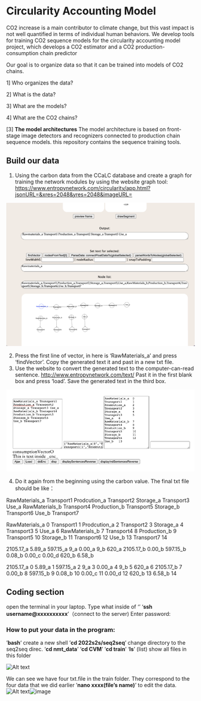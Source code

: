 # **Circularity Accounting Model**

CO2 increase is a main contributor to climate change, but this vast impact is not well quantified in terms of individual human behaviors. 
We develop tools for training CO2 sequence models for the circularity accounting model project, which develops a CO2 estimator and a CO2 production-consumption chain predictor

Our goal is to organize data so that it can be trained into models of CO2 chains.

1] Who organizes the data?

2] What is the data?

3] What are the models?

4] What are the CO2 chains?


[3] **The model architectures**
The model architecture is based on front-stage image detectors and recognizers connected to production chain sequence models. this repository contains the sequence training tools.

## Build our data

1. Using the carbon data from the CCaLC database and create a graph for training the network modules by using the website graph tool: https://www.entropynetwork.com/circularity/app.html?jsonURL=&xres=2048&yres=2048&imageURL=

<img src="https://github.com/co2pi/circularity/blob/main/photo/Screen%20Shot%202022-09-11%20at%2014.04.19.png" alt="Alt text" title="Optional title">

2. Press the first line of vector, in here is ‘RawMaterials_a’ and press ‘findVector’. Copy the generated text it and past in a new txt file.
3. Use the website to convert the generated text to the computer-can-read sentence. http://www.entropynetwork.com/text/
   Past it in the first blank box and press ‘load’. 
	 Save the generated text in the third box.

<img src="https://github.com/co2pi/circularity/blob/main/photo/Picture1.png" alt="Alt text" title="Optional title">

4. Do it again from the beginning using the carbon value.
The final txt file should be like：

RawMaterials_a Transport1 Prodcution_a Transport2 Storage_a Transport3 Use_a
RawMaterials_b Transport4
Production_b Transport5
Storage_b Transport6
Use_b Transport7

RawMaterials_a	0
Transport1	1
Prodcution_a	2
Transport2	3
Storage_a	4
Transport3	5
Use_a	6
RawMaterials_b	7
Transport4	8
Production_b	9
Transport5	10
Storage_b	11
Transport6	12
Use_b	13
Transport7	14

2105.17_a 5.89_a 597.15_a 9_a 0.00_a 9_b 620_a
2105.17_b 0.00_b
597.15_b 0.08_b
0.00_c 0.00_d
620_b 6.58_b

2105.17_a	0
5.89_a	1
597.15_a	2
9_a	3
0.00_a	4
9_b	5
620_a	6
2105.17_b	7
0.00_b	8
597.15_b	9
0.08_b	10
0.00_c	11
0.00_d	12
620_b	13
6.58_b	14

## Coding section

open the terminal in your laptop.
Type what inside of ‘’
‘**ssh username@xxxxxxxxxx**’（connect to the server)
Enter password: 

### How to put your data in the program:
 ’**bash**‘ create a new shell
 ’**cd 2022s2s/seq2seq**’ change directory to the seq2seq direc.
 ‘**cd nmt_data**’
 ‘**cd CVM**’
 ‘**cd train**’
 ‘**ls**’ (list) show all files in this folder

<img src="https://github.com/co2pi/circularity/blob/main/photo/Picture2.png![image](https://user-images.githubusercontent.com/112356421/191619844-fa72008a-f6b2-408c-b080-dd1820376341.png)
" alt="Alt text" title="Optional title">

We can see we have four txt.file in the train folder. They correspond to the four data that we did earlier
’**nano xxxx(file’s name)**’ to edit the data. 
<img src="https://github.com/co2pi/circularity/blob/main/photo/Picture3.png![image](https://user-images.githubusercontent.com/112356421/191619944-05132b47-e4ef-4bb7-b52f-8102d2acab17.png)
" alt="Alt text" title="Optional title">![image](https://user-images.githubusercontent.com/112356421/191619930-043eff3b-89b1-47f5-8dca-cbb967e87f65.png)

